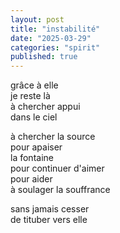 ```yaml
---
layout: post
title: "instabilité"
date: "2025-03-29"
categories: "spirit"
published: true
---
```


grâce à elle  
je reste là  
à chercher appui  
dans le ciel  

à chercher la source  
pour apaiser  
la fontaine  
pour continuer d'aimer  
pour aider  
à soulager la souffrance  

sans jamais cesser  
de tituber vers elle  
